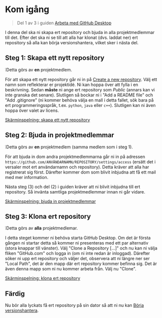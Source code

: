 # Kom igång

> Del 1 av 3 i guiden [Arbeta med GitHub Desktop](working-with-github-desktop.md)

I denna del ska ni skapa ert repository och bjuda in alla projektmedlemmar till
det. Efter det ska ni se till att alla har klonat (dvs. laddat ner) ert
repository så alla kan börja versionshantera, vilket sker i nästa del.

## Steg 1: Skapa ett nytt repository

❕Detta görs av **en** projektmedlem.

För att skapa ett nytt repository går ni in på [Create a new
repository](https://github.com/new). Välj ett namn som reflekterar er
projektidé. Ni kan hoppa över att fylla i en beskrivning. Sedan **måste** ni
ange ert repository som *Public* (annars kan vi inte granska det senare).
Slutligen så bockar ni i "Add a README file" och "Add .gitignore" (ni kommer
behöva välja en mall i detta fallet, sök bara på ert programmeringsspråk, t.ex.
`python`, `java` eller `c++`). Slutligen kan ni även hoppa över valet av licens.

[Skärminspelning: skapa ett nytt repository](assets/V01-create-repository.mp4)

## Steg 2: Bjuda in projektmedlemmar

❕Detta görs av **en** projektmedlem (samma medlem som i steg 1).

För att bjuda in dom andra projektmedlemmarna går ni in på adressen
`https://github.com/ANVÄNDARNAMN/REPOSITORY/settings/access` (ersätt det i
versaler mot ert användarnamn och repository). Detta kräver att alla har
registrerat sig först. Därefter kommer dom som blivit inbjudna att få ett mail
med mer information.

Nästa steg (3) och del (2) i guiden kräver att ni blivit inbjudna till ert
repository. Så invänta samtliga projektmedlemmar innan ni går vidare.

[Skärminspelning: bjuda in projektmedlemmar](assets/V02-invite-collaborators.mp4)

## Steg 3: Klona ert repository

❕Detta görs av **alla** projektmedlemar.

I detta steget kommer ni behöva starta GitHub Desktop. Om det är första gången
ni startar detta så kommer ni presenteras med ett par alternativ (stora knappar
till vänster). Välj "Clone a Repository [...]" och nu kan ni välja fliken
"GitHub.com" och logga in (om ni inte redan är inloggad). Därefter söker ni upp
ert repository och väljer det, observera att ni längre ner ser "Local Path",
det är den mapp där ert repository kommer befinna sig. Det är även denna mapp
som ni nu kommer arbeta från. Välj nu "Clone".

[Skärminspelning: klona ert repository](assets/V03-clone-repository.mp4)

## Färdig

Nu bör alla lyckats få ert repository på sin dator så att ni nu kan [Börja
versionshantera](how-to-version-control.md).
